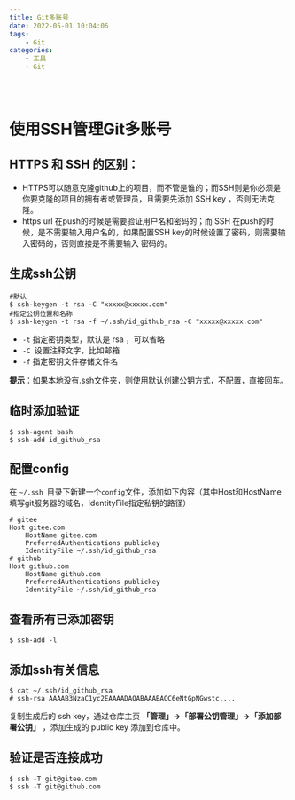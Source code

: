 ```yaml
---
title: Git多账号
date: 2022-05-01 10:04:06
tags: 
	- Git
categories:
	- 工具
	- Git


---
```


# 使用SSH管理Git多账号

## HTTPS 和 SSH 的区别：

- HTTPS可以随意克隆github上的项目，而不管是谁的；而SSH则是你必须是你要克隆的项目的拥有者或管理员，且需要先添加 SSH key ，否则无法克隆。
- https url 在push的时候是需要验证用户名和密码的；而 SSH 在push的时候，是不需要输入用户名的，如果配置SSH key的时候设置了密码，则需要输入密码的，否则直接是不需要输入
  密码的。

<!-- more -->

## 生成ssh公钥

~~~shell
#默认
$ ssh-keygen -t rsa -C "xxxxx@xxxxx.com"  
#指定公钥位置和名称
$ ssh-keygen -t rsa -f ~/.ssh/id_github_rsa -C "xxxxx@xxxxx.com" 
~~~

- `-t` 指定密钥类型，默认是 rsa ，可以省略
- `-C `设置注释文字，比如邮箱
- `-f` 指定密钥文件存储文件名

**提示**：如果本地没有.ssh文件夹，则使用默认创建公钥方式，不配置，直接回车。

## 临时添加验证

~~~shell
$ ssh-agent bash
$ ssh-add id_github_rsa
~~~

## 配置config

在 `~/.ssh `目录下新建一个`config`文件，添加如下内容（其中Host和HostName填写git服务器的域名，IdentityFile指定私钥的路径）

~~~
# gitee
Host gitee.com
    HostName gitee.com
    PreferredAuthentications publickey
    IdentityFile ~/.ssh/id_github_rsa
# github
Host github.com
    HostName github.com
    PreferredAuthentications publickey
    IdentityFile ~/.ssh/id_github_rsa
~~~

## 查看所有已添加密钥 

~~~shell
$ ssh-add -l
~~~

## 添加ssh有关信息

~~~shell
$ cat ~/.ssh/id_github_rsa
# ssh-rsa AAAAB3NzaC1yc2EAAAADAQABAAABAQC6eNtGpNGwstc....
~~~

复制生成后的 ssh key，通过仓库主页 **「管理」->「部署公钥管理」->「添加部署公钥」** ，添加生成的 public key 添加到仓库中。

## 验证是否连接成功

~~~shell
$ ssh -T git@gitee.com
$ ssh -T git@github.com
~~~



